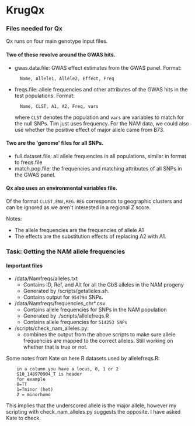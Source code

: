 # KrugQx

### Files needed for Qx

Qx runs on four main genotype input files. 

#### Two of these revolve around the GWAS hits. 

* gwas.data.file: GWAS effect estimates from the GWAS panel. Format:
		
		Name, Allele1, Allele2, Effect, Freq
* freqs.file: allele frequencies and other attributes of the GWAS hits in the test populations. Format:

		Name, CLST, A1, A2, Freq, vars
		
	where `CLST` denotes the population and `vars` are variables to match for the null SNPs. Tim just uses frequency. For the NAM data, we could also use whether the positive effect of major allele came from B73.
	
#### Two are the 'genome' files for all SNPs.

* full.dataset.file: all allele frequencies in all populations, similar in format to freqs.file
* match.pop.file:  the frequencies and matching attributes of all SNPs in the GWAS panel.

#### Qx also uses an environmental variables file.

Of the format `CLUST,ENV,REG`. `REG` corresponds to geographic clusters and can be ignored as we aren't interested in a regional Z score. 

Notes:

* The allele frequencies are the frequencies of allele A1
* The effects are the substitution effects of replacing A2 with A1.

### Task: Getting the NAM allele frequencies

#### Important files

* /data/Namfreqs/alleles.txt  
	* Contains ID, Ref, and Alt for all the GbS alleles in the NAM progeny
	* Generated by /scripts/getalleles.sh.
	* Contains output for `954794` SNPs.
* /data/Namfreqs/frequencies_chr*.csv
	* Contains allele frequencies for SNPs in the NAM population
	* Generated by ./scripts/allelefreqs.R
	* Contains allele frequencies for `514253 SNPs`
* /scripts/check_nam_alleles.py:
	* combines the output from the above scripts to make sure allele frequencies are mapped to the correct alleles. Still working on whether that is true or not.

Some notes from Kate on here R datasets used by allelefreqs.R:
	
		in a column you have a locus, 0, 1 or 2
		S10_148970904_T is header
		for example
		0=TT
		1=Tminor (het)
		2 = minorhomo
 
 This implies that the underscored allele is the major allele, however my scripting with check_nam_alleles.py suggests the opposite. I have asked Kate to check.